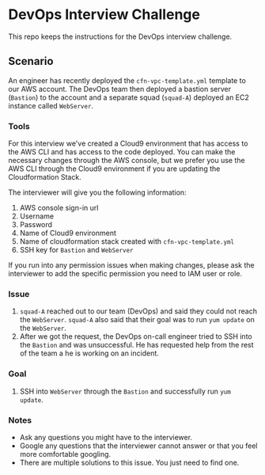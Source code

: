 # DevOps Interview Challenge

This repo keeps the instructions for the DevOps interview challenge.

## Scenario

An engineer has recently deployed the `cfn-vpc-template.yml` template to our AWS
account. The DevOps team then deployed a bastion server (`Bastion`) to the account
and a separate squad (`squad-A`) deployed an EC2 instance called `WebServer`.

### Tools

For this interview we've created a Cloud9 environment that has access to the AWS CLI
and has access to the code deployed. You can make the necessary changes through the
AWS console, but we prefer you use the AWS CLI through the Cloud9 environment if
you are updating the Cloudformation Stack.

The interviewer will give you the following information:
1. AWS console sign-in url
1. Username
1. Password
1. Name of Cloud9 environment
1. Name of cloudformation stack created with `cfn-vpc-template.yml`
1. SSH key for `Bastion` and `WebServer`

If you run into any permission issues when making changes, please ask the
interviewer to add the specific permission you need to IAM user or role.

### Issue
1. `squad-A` reached out to our team (DevOps) and said they could not reach the `WebServer`. `squad-A` also said that their goal was to run `yum update` on the `WebServer`.
1. After we got the request, the DevOps on-call engineer tried to SSH into the `Bastion` and was unsuccessful. He has requested help from the rest of the team a he is working on an incident.


### Goal
1. SSH into `WebServer` through the `Bastion` and successfully run `yum update`.


### Notes
* Ask any questions you might have to the interviewer.
* Google any questions that the interviewer cannot answer or that you feel more comfortable googling.
* There are multiple solutions to this issue. You just need to find one.
